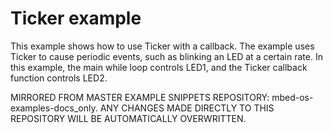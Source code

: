 # Ticker example

This example shows how to use Ticker with a callback. The example uses Ticker to cause periodic events, such as blinking an LED at a certain rate. In this example, the main while loop controls LED1, and the Ticker callback function controls LED2.

MIRRORED FROM MASTER EXAMPLE SNIPPETS REPOSITORY: mbed-os-examples-docs_only.
ANY CHANGES MADE DIRECTLY TO THIS REPOSITORY WILL BE AUTOMATICALLY OVERWRITTEN.
